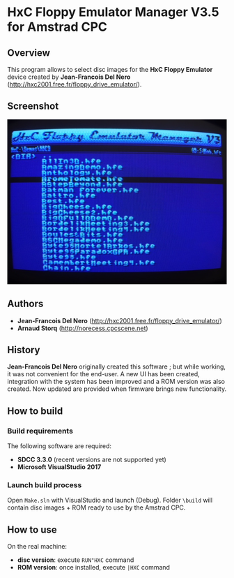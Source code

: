 # HxC Floppy Emulator Manager V3.5 for Amstrad CPC

## Overview
This program allows to select disc images for the **HxC Floppy Emulator** device created by **Jean-Francois Del Nero** (http://hxc2001.free.fr/floppy_drive_emulator/).

## Screenshot
![HxC FLoppy Emulator Manager V3.5 running on Amstrad CPC](docs/hxc35.jpg)

## Authors
- **Jean-Francois Del Nero** (http://hxc2001.free.fr/floppy_drive_emulator/)
- **Arnaud Storq** (http://norecess.cpcscene.net)

## History

**Jean-Francois Del Nero** originally created this software ; but while working, it was not convenient for the end-user. A new UI has been created, integration with the system has been improved and a ROM version was also created. Now updated are provided when firmware brings new functionality.

## How to build

### Build requirements
The following software are required:
- **SDCC 3.3.0** (recent versions are not supported yet)
- **Microsoft VisualStudio 2017**

### Launch build process
Open `Make.sln` with VisualStudio and launch (Debug).
Folder `\build` will contain disc images + ROM ready to use by the Amstrad CPC.

## How to use
On the real machine:
- **disc version**: execute `RUN"HXC` command
- **ROM version**: once installed, execute `|HXC` command
